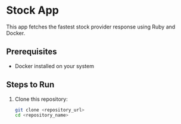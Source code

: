 # Stock App

This app fetches the fastest stock provider response using Ruby and Docker.

## Prerequisites

- Docker installed on your system

## Steps to Run

1. Clone this repository:
   ```bash
   git clone <repository_url>
   cd <repository_name>
